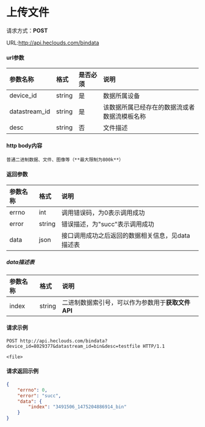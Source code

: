# 上传文件
请求方式：**POST**

URL:http://api.heclouds.com/bindata

#### url参数
参数名称 | 格式 | 是否必须 | 说明
:- | :- | :- | :- 
device_id | string | 是 | 数据所属设备
datastream_id | string | 是 | 该数据所属已经存在的数据流或者数据流模板名称
desc | string | 否 | 文件描述


#### http body内容
    普通二进制数据、文件、图像等（**最大限制为800k**）

#### 返回参数
参数名称 | 格式 | 说明
:- | :- | :- 
errno | int | 调用错误码，为0表示调用成功
error | string | 错误描述，为"succ"表示调用成功
data | json | 接口调用成功之后返回的数据相关信息，见data描述表

##### data描述表
参数名称 | 格式 | 说明
:- | :- | :- 
index | string | 二进制数据索引号，可以作为参数用于**获取文件API**

#### 请求示例

```text
POST http://api.heclouds.com/bindata?device_id=8029377&datastream_id=bin&desc=testfile HTTP/1.1

<file>
```

#### 请求返回示例
```json
{
	"errno": 0,
	"error": "succ",
	"data": {
		"index": "3491506_1475204886914_bin"
	}
}
```